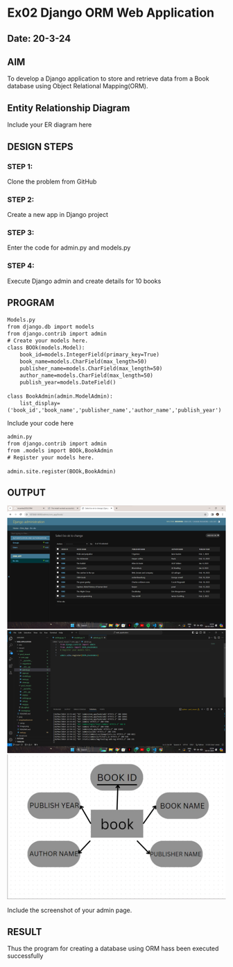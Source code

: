 # Ex02 Django ORM Web Application
## Date: 20-3-24

## AIM
To develop a Django application to store and retrieve data from a Book database using Object Relational Mapping(ORM).

## Entity Relationship Diagram

Include your ER diagram here

## DESIGN STEPS

### STEP 1:
Clone the problem from GitHub

### STEP 2:
Create a new app in Django project

### STEP 3:
Enter the code for admin.py and models.py

### STEP 4:
Execute Django admin and create details for 10 books

## PROGRAM
```
Models.py
from django.db import models
from django.contrib import admin
# Create your models here.
class BOOk(models.Model):
    book_id=models.IntegerField(primary_key=True)
    book_name=models.CharField(max_length=50)
    publisher_name=models.CharField(max_length=50)
    author_name=models.CharField(max_length=50)
    publish_year=models.DateField()

class BookAdmin(admin.ModelAdmin):
    list_display=('book_id','book_name','publisher_name','author_name','publish_year')
```    
Include your code here
```
admin.py
from django.contrib import admin
from .models import BOOk,BookAdmin
# Register your models here.

admin.site.register(BOOk,BookAdmin)
```
## OUTPUT
![alt text](<Screenshot 2024-03-18 225418.png>)
![alt text](<Screenshot 2024-03-18 225423.png>)
![alt text](<Screenshot 2024-03-18 225452.png>)

Include the screenshot of your admin page.


## RESULT
Thus the program for creating a database using ORM hass been executed successfully
